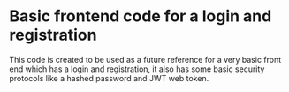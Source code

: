 # Basic frontend code for a login and registration

This code is created to be used as a future reference for a very basic front end which has a login and registration, it also has some basic security protocols like a hashed password and JWT web token.